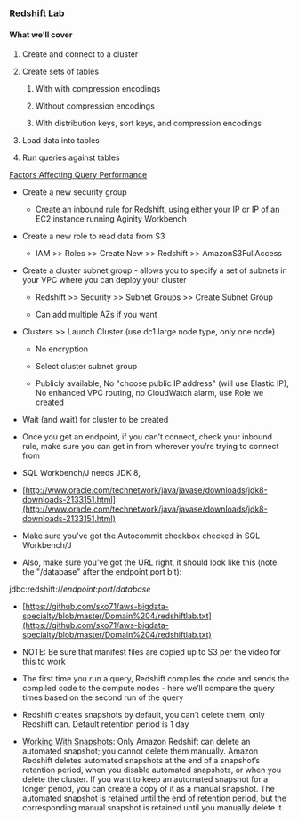 ### Redshift Lab

#### What we’ll cover

1. Create and connect to a cluster

2. Create sets of tables

    1. With with compression encodings

    2. Without compression encodings

    3. With distribution keys, sort keys, and compression encodings

3. Load data into tables

4. Run queries against tables

[Factors Affecting Query Performance](http://docs.aws.amazon.com/redshift/latest/dg/c-query-performance.html)

* Create a new security group 

    * Create an inbound rule for Redshift, using either your IP or IP of an EC2 instance running Aginity Workbench

* Create a new role to read data from S3

    * IAM >> Roles >> Create New >> Redshift >> AmazonS3FullAccess

* Create a cluster subnet group - allows you to specify a set of subnets in your VPC where you can deploy your cluster

    * Redshift >> Security >> Subnet Groups >> Create	Subnet Group

    * Can add multiple AZs if you want

* Clusters >> Launch Cluster (use dc1.large node type, only one node)

    * No encryption

    * Select cluster subnet group

    * Publicly available, No "choose public IP address" (will use Elastic IP), No enhanced VPC routing, no CloudWatch alarm, use Role we created

* Wait (and wait) for cluster to be created

* Once you get an endpoint, if you can’t connect, check your inbound rule, make sure you can get in from wherever you’re trying to connect from

* SQL Workbench/J needs JDK 8, 

* [http://www.oracle.com/technetwork/java/javase/downloads/jdk8-downloads-2133151.html](http://www.oracle.com/technetwork/java/javase/downloads/jdk8-downloads-2133151.html)

* Make sure you’ve got the Autocommit checkbox checked in SQL Workbench/J

* Also, make sure you’ve got the URL right, it should look like this (note the "/database" after the endpoint:port bit):

jdbc:redshift://*endpoint*:*port*/*database*

* [https://github.com/sko71/aws-bigdata-specialty/blob/master/Domain%204/redshiftlab.txt](https://github.com/sko71/aws-bigdata-specialty/blob/master/Domain%204/redshiftlab.txt)

* NOTE:  Be sure that manifest files are copied up to S3 per the video for this to work

* The first time you run a query, Redshift compiles the code and sends the compiled code to the compute nodes - here we’ll compare the query times based on the second run of the query

* Redshift creates snapshots by default, you can’t delete them, only Redshift can.  Default retention period is 1 day

* [Working With Snapshots](http://docs.aws.amazon.com/redshift/latest/mgmt/working-with-snapshots.html): Only Amazon Redshift can delete an automated snapshot; you cannot delete them manually. Amazon Redshift deletes automated snapshots at the end of a snapshot’s retention period, when you disable automated snapshots, or when you delete the cluster. If you want to keep an automated snapshot for a longer period, you can create a copy of it as a manual snapshot. The automated snapshot is retained until the end of retention period, but the corresponding manual snapshot is retained until you manually delete it.
